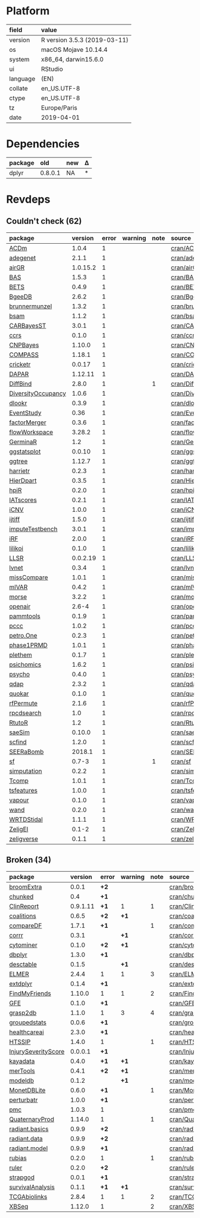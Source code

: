 # Platform

|field    |value                        |
|:--------|:----------------------------|
|version  |R version 3.5.3 (2019-03-11) |
|os       |macOS Mojave 10.14.4         |
|system   |x86_64, darwin15.6.0         |
|ui       |RStudio                      |
|language |(EN)                         |
|collate  |en_US.UTF-8                  |
|ctype    |en_US.UTF-8                  |
|tz       |Europe/Paris                 |
|date     |2019-04-01                   |

# Dependencies

|package |old     |new |Δ  |
|:-------|:-------|:---|:--|
|dplyr   |0.8.0.1 |NA  |*  |

# Revdeps

## Couldn't check (62)

|package                                              |version  |error |warning |note |source                                                                |
|:----------------------------------------------------|:--------|:-----|:-------|:----|:---------------------------------------------------------------------|
|[ACDm](problems.md#acdm)                             |1.0.4    |1     |        |     |[cran/ACDm](https://github.com/cran/ACDm)                             |
|[adegenet](problems.md#adegenet)                     |2.1.1    |1     |        |     |[cran/adegenet](https://github.com/cran/adegenet)                     |
|[airGR](problems.md#airgr)                           |1.0.15.2 |1     |        |     |[cran/airGR](https://github.com/cran/airGR)                           |
|[BAS](problems.md#bas)                               |1.5.3    |1     |        |     |[cran/BAS](https://github.com/cran/BAS)                               |
|[BETS](problems.md#bets)                             |0.4.9    |1     |        |     |[cran/BETS](https://github.com/cran/BETS)                             |
|[BgeeDB](problems.md#bgeedb)                         |2.6.2    |1     |        |     |[cran/BgeeDB](https://github.com/cran/BgeeDB)                         |
|[brunnermunzel](problems.md#brunnermunzel)           |1.3.2    |1     |        |     |[cran/brunnermunzel](https://github.com/cran/brunnermunzel)           |
|[bsam](problems.md#bsam)                             |1.1.2    |1     |        |     |[cran/bsam](https://github.com/cran/bsam)                             |
|[CARBayesST](problems.md#carbayesst)                 |3.0.1    |1     |        |     |[cran/CARBayesST](https://github.com/cran/CARBayesST)                 |
|[ccrs](problems.md#ccrs)                             |0.1.0    |1     |        |     |[cran/ccrs](https://github.com/cran/ccrs)                             |
|[CNPBayes](problems.md#cnpbayes)                     |1.10.0   |1     |        |     |[cran/CNPBayes](https://github.com/cran/CNPBayes)                     |
|[COMPASS](problems.md#compass)                       |1.18.1   |1     |        |     |[cran/COMPASS](https://github.com/cran/COMPASS)                       |
|[cricketr](problems.md#cricketr)                     |0.0.17   |1     |        |     |[cran/cricketr](https://github.com/cran/cricketr)                     |
|[DAPAR](problems.md#dapar)                           |1.12.11  |1     |        |     |[cran/DAPAR](https://github.com/cran/DAPAR)                           |
|[DiffBind](problems.md#diffbind)                     |2.8.0    |1     |        |1    |[cran/DiffBind](https://github.com/cran/DiffBind)                     |
|[DiversityOccupancy](problems.md#diversityoccupancy) |1.0.6    |1     |        |     |[cran/DiversityOccupancy](https://github.com/cran/DiversityOccupancy) |
|[dlookr](problems.md#dlookr)                         |0.3.9    |1     |        |     |[cran/dlookr](https://github.com/cran/dlookr)                         |
|[EventStudy](problems.md#eventstudy)                 |0.36     |1     |        |     |[cran/EventStudy](https://github.com/cran/EventStudy)                 |
|[factorMerger](problems.md#factormerger)             |0.3.6    |1     |        |     |[cran/factorMerger](https://github.com/cran/factorMerger)             |
|[flowWorkspace](problems.md#flowworkspace)           |3.28.2   |1     |        |     |[cran/flowWorkspace](https://github.com/cran/flowWorkspace)           |
|[GerminaR](problems.md#germinar)                     |1.2      |1     |        |     |[cran/GerminaR](https://github.com/cran/GerminaR)                     |
|[ggstatsplot](problems.md#ggstatsplot)               |0.0.10   |1     |        |     |[cran/ggstatsplot](https://github.com/cran/ggstatsplot)               |
|[ggtree](problems.md#ggtree)                         |1.12.7   |1     |        |     |[cran/ggtree](https://github.com/cran/ggtree)                         |
|[harrietr](problems.md#harrietr)                     |0.2.3    |1     |        |     |[cran/harrietr](https://github.com/cran/harrietr)                     |
|[HierDpart](problems.md#hierdpart)                   |0.3.5    |1     |        |     |[cran/HierDpart](https://github.com/cran/HierDpart)                   |
|[hpiR](problems.md#hpir)                             |0.2.0    |1     |        |     |[cran/hpiR](https://github.com/cran/hpiR)                             |
|[IATscores](problems.md#iatscores)                   |0.2.1    |1     |        |     |[cran/IATscores](https://github.com/cran/IATscores)                   |
|[iCNV](problems.md#icnv)                             |1.0.0    |1     |        |     |[cran/iCNV](https://github.com/cran/iCNV)                             |
|[ijtiff](problems.md#ijtiff)                         |1.5.0    |1     |        |     |[cran/ijtiff](https://github.com/cran/ijtiff)                         |
|[imputeTestbench](problems.md#imputetestbench)       |3.0.1    |1     |        |     |[cran/imputeTestbench](https://github.com/cran/imputeTestbench)       |
|[iRF](problems.md#irf)                               |2.0.0    |1     |        |     |[cran/iRF](https://github.com/cran/iRF)                               |
|[lilikoi](problems.md#lilikoi)                       |0.1.0    |1     |        |     |[cran/lilikoi](https://github.com/cran/lilikoi)                       |
|[LLSR](problems.md#llsr)                             |0.0.2.19 |1     |        |     |[cran/LLSR](https://github.com/cran/LLSR)                             |
|[lvnet](problems.md#lvnet)                           |0.3.4    |1     |        |     |[cran/lvnet](https://github.com/cran/lvnet)                           |
|[missCompare](problems.md#misscompare)               |1.0.1    |1     |        |     |[cran/missCompare](https://github.com/cran/missCompare)               |
|[mlVAR](problems.md#mlvar)                           |0.4.2    |1     |        |     |[cran/mlVAR](https://github.com/cran/mlVAR)                           |
|[morse](problems.md#morse)                           |3.2.2    |1     |        |     |[cran/morse](https://github.com/cran/morse)                           |
|[openair](problems.md#openair)                       |2.6-4    |1     |        |     |[cran/openair](https://github.com/cran/openair)                       |
|[pammtools](problems.md#pammtools)                   |0.1.9    |1     |        |     |[cran/pammtools](https://github.com/cran/pammtools)                   |
|[pccc](problems.md#pccc)                             |1.0.2    |1     |        |     |[cran/pccc](https://github.com/cran/pccc)                             |
|[petro.One](problems.md#petroone)                    |0.2.3    |1     |        |     |[cran/petro.One](https://github.com/cran/petro.One)                   |
|[phase1PRMD](problems.md#phase1prmd)                 |1.0.1    |1     |        |     |[cran/phase1PRMD](https://github.com/cran/phase1PRMD)                 |
|[plethem](problems.md#plethem)                       |0.1.7    |1     |        |     |[cran/plethem](https://github.com/cran/plethem)                       |
|[psichomics](problems.md#psichomics)                 |1.6.2    |1     |        |     |[cran/psichomics](https://github.com/cran/psichomics)                 |
|[psycho](problems.md#psycho)                         |0.4.0    |1     |        |     |[cran/psycho](https://github.com/cran/psycho)                         |
|[qdap](problems.md#qdap)                             |2.3.2    |1     |        |     |[cran/qdap](https://github.com/cran/qdap)                             |
|[quokar](problems.md#quokar)                         |0.1.0    |1     |        |     |[cran/quokar](https://github.com/cran/quokar)                         |
|[rfPermute](problems.md#rfpermute)                   |2.1.6    |1     |        |     |[cran/rfPermute](https://github.com/cran/rfPermute)                   |
|[rpcdsearch](problems.md#rpcdsearch)                 |1.0      |1     |        |     |[cran/rpcdsearch](https://github.com/cran/rpcdsearch)                 |
|[RtutoR](problems.md#rtutor)                         |1.2      |1     |        |     |[cran/RtutoR](https://github.com/cran/RtutoR)                         |
|[saeSim](problems.md#saesim)                         |0.10.0   |1     |        |     |[cran/saeSim](https://github.com/cran/saeSim)                         |
|[scfind](problems.md#scfind)                         |1.2.0    |1     |        |     |[cran/scfind](https://github.com/cran/scfind)                         |
|[SEERaBomb](problems.md#seerabomb)                   |2018.1   |1     |        |     |[cran/SEERaBomb](https://github.com/cran/SEERaBomb)                   |
|[sf](problems.md#sf)                                 |0.7-3    |1     |        |1    |[cran/sf](https://github.com/cran/sf)                                 |
|[simputation](problems.md#simputation)               |0.2.2    |1     |        |     |[cran/simputation](https://github.com/cran/simputation)               |
|[Tcomp](problems.md#tcomp)                           |1.0.1    |1     |        |     |[cran/Tcomp](https://github.com/cran/Tcomp)                           |
|[tsfeatures](problems.md#tsfeatures)                 |1.0.0    |1     |        |     |[cran/tsfeatures](https://github.com/cran/tsfeatures)                 |
|[vapour](problems.md#vapour)                         |0.1.0    |1     |        |     |[cran/vapour](https://github.com/cran/vapour)                         |
|[wand](problems.md#wand)                             |0.2.0    |1     |        |     |[cran/wand](https://github.com/cran/wand)                             |
|[WRTDStidal](problems.md#wrtdstidal)                 |1.1.1    |1     |        |     |[cran/WRTDStidal](https://github.com/cran/WRTDStidal)                 |
|[ZeligEI](problems.md#zeligei)                       |0.1-2    |1     |        |     |[cran/ZeligEI](https://github.com/cran/ZeligEI)                       |
|[zeligverse](problems.md#zeligverse)                 |0.1.1    |1     |        |     |[cran/zeligverse](https://github.com/cran/zeligverse)                 |

## Broken (34)

|package                                                |version  |error  |warning |note |source                                                                  |
|:------------------------------------------------------|:--------|:------|:-------|:----|:-----------------------------------------------------------------------|
|[broomExtra](problems.md#broomextra)                   |0.0.1    |__+2__ |        |     |[cran/broomExtra](https://github.com/cran/broomExtra)                   |
|[chunked](problems.md#chunked)                         |0.4      |__+1__ |        |     |[cran/chunked](https://github.com/cran/chunked)                         |
|[ClinReport](problems.md#clinreport)                   |0.9.1.11 |__+1__ |1       |1    |[cran/ClinReport](https://github.com/cran/ClinReport)                   |
|[coalitions](problems.md#coalitions)                   |0.6.5    |__+2__ |__+1__  |     |[cran/coalitions](https://github.com/cran/coalitions)                   |
|[compareDF](problems.md#comparedf)                     |1.7.1    |__+1__ |        |1    |[cran/compareDF](https://github.com/cran/compareDF)                     |
|[corrr](problems.md#corrr)                             |0.3.1    |       |__+1__  |     |[cran/corrr](https://github.com/cran/corrr)                             |
|[cytominer](problems.md#cytominer)                     |0.1.0    |__+2__ |__+1__  |     |[cran/cytominer](https://github.com/cran/cytominer)                     |
|[dbplyr](problems.md#dbplyr)                           |1.3.0    |__+1__ |        |     |[cran/dbplyr](https://github.com/cran/dbplyr)                           |
|[desctable](problems.md#desctable)                     |0.1.5    |       |__+1__  |     |[cran/desctable](https://github.com/cran/desctable)                     |
|[ELMER](problems.md#elmer)                             |2.4.4    |1      |1       |3    |[cran/ELMER](https://github.com/cran/ELMER)                             |
|[extdplyr](problems.md#extdplyr)                       |0.1.4    |__+1__ |        |     |[cran/extdplyr](https://github.com/cran/extdplyr)                       |
|[FindMyFriends](problems.md#findmyfriends)             |1.10.0   |1      |1       |2    |[cran/FindMyFriends](https://github.com/cran/FindMyFriends)             |
|[GFE](problems.md#gfe)                                 |0.1.0    |__+1__ |        |     |[cran/GFE](https://github.com/cran/GFE)                                 |
|[grasp2db](problems.md#grasp2db)                       |1.1.0    |1      |3       |4    |[cran/grasp2db](https://github.com/cran/grasp2db)                       |
|[groupedstats](problems.md#groupedstats)               |0.0.6    |__+1__ |        |     |[cran/groupedstats](https://github.com/cran/groupedstats)               |
|[healthcareai](problems.md#healthcareai)               |2.3.0    |__+1__ |        |     |[cran/healthcareai](https://github.com/cran/healthcareai)               |
|[HTSSIP](problems.md#htssip)                           |1.4.0    |1      |        |1    |[cran/HTSSIP](https://github.com/cran/HTSSIP)                           |
|[InjurySeverityScore](problems.md#injuryseverityscore) |0.0.0.1  |__+1__ |        |     |[cran/InjurySeverityScore](https://github.com/cran/InjurySeverityScore) |
|[kayadata](problems.md#kayadata)                       |0.4.0    |__+1__ |__+1__  |     |[cran/kayadata](https://github.com/cran/kayadata)                       |
|[merTools](problems.md#mertools)                       |0.4.1    |__+2__ |__+1__  |     |[cran/merTools](https://github.com/cran/merTools)                       |
|[modeldb](problems.md#modeldb)                         |0.1.2    |       |__+1__  |     |[cran/modeldb](https://github.com/cran/modeldb)                         |
|[MonetDBLite](problems.md#monetdblite)                 |0.6.0    |__+1__ |        |1    |[cran/MonetDBLite](https://github.com/cran/MonetDBLite)                 |
|[perturbatr](problems.md#perturbatr)                   |1.0.0    |__+1__ |        |     |[cran/perturbatr](https://github.com/cran/perturbatr)                   |
|[pmc](problems.md#pmc)                                 |1.0.3    |1      |        |     |[cran/pmc](https://github.com/cran/pmc)                                 |
|[QuaternaryProd](problems.md#quaternaryprod)           |1.14.0   |1      |        |1    |[cran/QuaternaryProd](https://github.com/cran/QuaternaryProd)           |
|[radiant.basics](problems.md#radiantbasics)            |0.9.9    |__+2__ |        |     |[cran/radiant.basics](https://github.com/cran/radiant.basics)           |
|[radiant.data](problems.md#radiantdata)                |0.9.9    |__+2__ |        |     |[cran/radiant.data](https://github.com/cran/radiant.data)               |
|[radiant.model](problems.md#radiantmodel)              |0.9.9    |__+1__ |        |     |[cran/radiant.model](https://github.com/cran/radiant.model)             |
|[rubias](problems.md#rubias)                           |0.2.0    |1      |        |1    |[cran/rubias](https://github.com/cran/rubias)                           |
|[ruler](problems.md#ruler)                             |0.2.0    |__+2__ |        |     |[cran/ruler](https://github.com/cran/ruler)                             |
|[strapgod](problems.md#strapgod)                       |0.0.1    |__+1__ |        |     |[cran/strapgod](https://github.com/cran/strapgod)                       |
|[survivalAnalysis](problems.md#survivalanalysis)       |0.1.1    |__+1__ |__+1__  |     |[cran/survivalAnalysis](https://github.com/cran/survivalAnalysis)       |
|[TCGAbiolinks](problems.md#tcgabiolinks)               |2.8.4    |1      |1       |2    |[cran/TCGAbiolinks](https://github.com/cran/TCGAbiolinks)               |
|[XBSeq](problems.md#xbseq)                             |1.12.0   |1      |        |2    |[cran/XBSeq](https://github.com/cran/XBSeq)                             |


